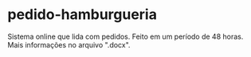 # pedido-hamburgueria
Sistema online que lida com pedidos. Feito em um período de 48 horas.
Mais informações no arquivo ".docx".
